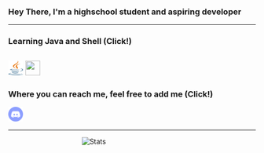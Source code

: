 ### Hey There, I'm a highschool student and aspiring developer

------

### Learning Java and Shell (Click!)

<a href="https://www.java.com/en/download/help/whatis_java.html"><img width="30" height="30" src="https://github.com/Scherso/Scherso/blob/main/java-seeklogo.com.svg" /></a> <a href="https://www.gnu.org/software/bash/"><img width="30" height="30" src="https://upload.wikimedia.org/wikipedia/commons/4/4b/Bash_Logo_Colored.svg" /></a> 
----

### Where you can reach me, feel free to add me (Click!)

<a href="https://discordapp.com/users/492816296103378948"><img width="30" height="30" src="https://github.com/Scherso/Scherso/blob/main/discord.svg" /></a> 
 
----
 
 
  ‍  ‍  ‍  ‍  ‍  ‍  ‍  ‍  ‍  ‍  ‍  ‍  ‍  ‍  ‍  ‍  ‍  ‍  ‍  ‍  ‍  ‍  ‍  ‍ ‍  ‍  ‍   ‍  ‍  ‍  ‍  ‍  ‍  ‍  ‍  ‍  ‍    ‍    ![Stats](https://github-readme-stats.vercel.app/api?username=Scherso&&show_icons=true&title_color=fff&icon_color=a3a3a3&text_color=9f9f9f&bg_color=151515)

<!---
Scherso/Scherso is a ✨ special ✨ repository because its `README.md` (this file) appears on your GitHub profile.
You can click the Preview link to take a look at your changes.
--->
